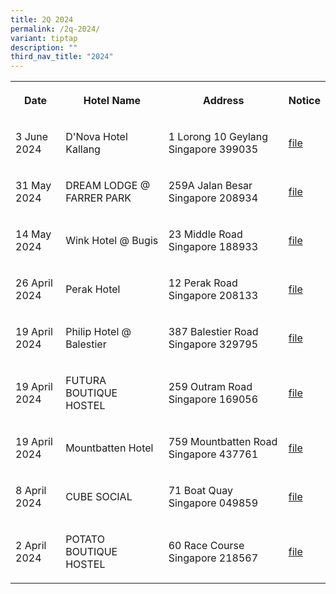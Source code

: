 ```yaml
---
title: 2Q 2024
permalink: /2q-2024/
variant: tiptap
description: ""
third_nav_title: "2024"
---
```

<p></p>
<table style="minWidth: 100px">
<colgroup>
<col>
<col>
<col>
<col>
</colgroup>
<tbody>
<tr>
<th rowspan="1" colspan="1">
<p>Date</p>
</th>
<th rowspan="1" colspan="1">
<p>Hotel Name</p>
</th>
<th rowspan="1" colspan="1">
<p>Address</p>
</th>
<th rowspan="1" colspan="1">
<p>Notice</p>
</th>
</tr>
<tr>
<td rowspan="1" colspan="1">
<p>3 June 2024</p>
</td>
<td rowspan="1" colspan="1">
<p>D'Nova Hotel Kallang</p>
</td>
<td rowspan="1" colspan="1">
<p>1 Lorong 10 Geylang Singapore 399035</p>
</td>
<td rowspan="1" colspan="1">
<p><a href="/files/D_Nova_Hotel_Kallang.pdf" rel="noopener noreferrer nofollow" target="_blank">file</a>
</p>
</td>
</tr>
<tr>
<td rowspan="1" colspan="1">
<p>31 May 2024</p>
</td>
<td rowspan="1" colspan="1">
<p>DREAM LODGE @ FARRER PARK</p>
</td>
<td rowspan="1" colspan="1">
<p>259A Jalan Besar Singapore 208934</p>
</td>
<td rowspan="1" colspan="1">
<p><a href="/files/DREAM_LODGE___FARRER_PARK.pdf" rel="noopener noreferrer nofollow" target="_blank">file</a>
</p>
</td>
</tr>
<tr>
<td rowspan="1" colspan="1">
<p>14 May 2024</p>
</td>
<td rowspan="1" colspan="1">
<p>Wink Hotel @ Bugis</p>
</td>
<td rowspan="1" colspan="1">
<p>23 Middle Road Singapore 188933</p>
</td>
<td rowspan="1" colspan="1">
<p><a href="/files/Wink_Hotel___Bugis.pdf" rel="noopener noreferrer nofollow" target="_blank">file</a>
</p>
</td>
</tr>
<tr>
<td rowspan="1" colspan="1">
<p>26 April 2024</p>
</td>
<td rowspan="1" colspan="1">
<p>Perak Hotel</p>
</td>
<td rowspan="1" colspan="1">
<p>12 Perak Road Singapore 208133</p>
</td>
<td rowspan="1" colspan="1">
<p><a href="/files/Perak_Hotel.pdf" rel="noopener noreferrer nofollow" target="_blank">file</a>
</p>
</td>
</tr>
<tr>
<td rowspan="1" colspan="1">
<p>19 April 2024</p>
</td>
<td rowspan="1" colspan="1">
<p>Philip Hotel @ Balestier</p>
</td>
<td rowspan="1" colspan="1">
<p>387 Balestier Road Singapore 329795</p>
</td>
<td rowspan="1" colspan="1">
<p><a href="/files/Philip_Hotel___Balestier.pdf" rel="noopener noreferrer nofollow" target="_blank">file</a>
</p>
</td>
</tr>
<tr>
<td rowspan="1" colspan="1">
<p>19 April 2024</p>
</td>
<td rowspan="1" colspan="1">
<p>FUTURA BOUTIQUE HOSTEL</p>
</td>
<td rowspan="1" colspan="1">
<p>259 Outram Road Singapore 169056</p>
</td>
<td rowspan="1" colspan="1">
<p><a href="/files/FUTURA_BOUTIQUE_HOSTEL.pdf" rel="noopener noreferrer nofollow" target="_blank">file</a>
</p>
</td>
</tr>
<tr>
<td rowspan="1" colspan="1">
<p>19 April 2024</p>
</td>
<td rowspan="1" colspan="1">
<p>Mountbatten Hotel</p>
</td>
<td rowspan="1" colspan="1">
<p>759 Mountbatten Road Singapore 437761</p>
</td>
<td rowspan="1" colspan="1">
<p><a href="/files/Mountbatten_Hotel.pdf" rel="noopener noreferrer nofollow" target="_blank">file</a>
</p>
</td>
</tr>
<tr>
<td rowspan="1" colspan="1">
<p>8 April 2024</p>
</td>
<td rowspan="1" colspan="1">
<p>CUBE SOCIAL</p>
</td>
<td rowspan="1" colspan="1">
<p>71 Boat Quay Singapore 049859</p>
</td>
<td rowspan="1" colspan="1">
<p><a href="/files/CUBE_SOCIAL.pdf" rel="noopener noreferrer nofollow" target="_blank">file</a>
</p>
</td>
</tr>
<tr>
<td rowspan="1" colspan="1">
<p>2 April 2024</p>
</td>
<td rowspan="1" colspan="1">
<p>POTATO BOUTIQUE HOSTEL</p>
</td>
<td rowspan="1" colspan="1">
<p>60 Race Course Singapore 218567</p>
</td>
<td rowspan="1" colspan="1">
<p><a href="/files/POTATA_BOUTIQUE_HOSTEL.pdf" rel="noopener noreferrer nofollow" target="_blank">file</a>
</p>
</td>
</tr>
</tbody>
</table>
<p></p>